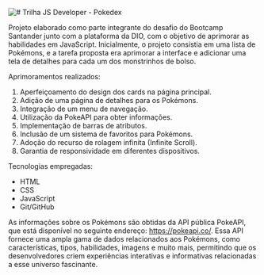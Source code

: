 ![# Trilha JS Developer - Pokedex]([assets/img/pokeapi_256.png](https://github.com/ozzysousa/js-developer-pokedex/blob/main/assets/img/pokeapi_256.png?raw=true))


Projeto elaborado como parte integrante do desafio do Bootcamp Santander junto com a plataforma da DIO, com o objetivo de aprimorar as habilidades em JavaScript. Inicialmente, o projeto consistia em uma lista de Pokémons, e a tarefa proposta era aprimorar a interface e adicionar uma tela de detalhes para cada um dos monstrinhos de bolso.

Aprimoramentos realizados:

1. Aperfeiçoamento do design dos cards na página principal.
2. Adição de uma página de detalhes para os Pokémons.
3. Integração de um menu de navegação.
4. Utilização da PokeAPI para obter informações.
5. Implementação de barras de atributos.
6. Inclusão de um sistema de favoritos para Pokémons.
7. Adoção do recurso de rolagem infinita (Infinite Scroll).
8. Garantia de responsividade em diferentes dispositivos.

Tecnologias empregadas:

- HTML
- CSS
- JavaScript
- Git/GitHub

As informações sobre os Pokémons são obtidas da API pública PokeAPI, que está disponível no seguinte endereço: https://pokeapi.co/. Essa API fornece uma ampla gama de dados relacionados aos Pokémons, como características, tipos, habilidades, imagens e muito mais, permitindo que os desenvolvedores criem experiências interativas e informativas relacionadas a esse universo fascinante.
